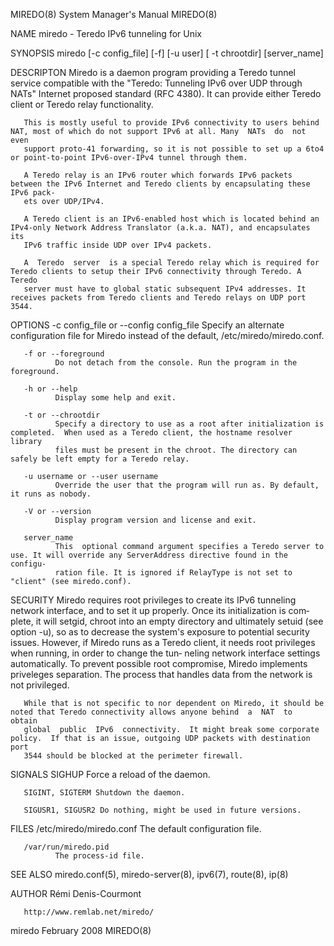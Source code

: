 MIREDO(8)                                                     System Manager's Manual                                                    MIREDO(8)

NAME
       miredo - Teredo IPv6 tunneling for Unix

SYNOPSIS
       miredo [-c config_file] [-f] [-u user] [ -t chrootdir] [server_name]

DESCRIPTON
       Miredo  is  a  daemon program providing a Teredo tunnel service compatible with the "Teredo: Tunneling IPv6 over UDP through NATs" Internet
       proposed standard (RFC 4380). It can provide either Teredo client or Teredo relay functionality.

       This is mostly useful to provide IPv6 connectivity to users behind NAT, most of which do not support IPv6 at all. Many  NATs  do  not  even
       support proto-41 forwarding, so it is not possible to set up a 6to4 or point-to-point IPv6-over-IPv4 tunnel through them.

       A Teredo relay is an IPv6 router which forwards IPv6 packets between the IPv6 Internet and Teredo clients by encapsulating these IPv6 pack‐
       ets over UDP/IPv4.

       A Teredo client is an IPv6-enabled host which is located behind an IPv4-only Network Address Translator (a.k.a. NAT), and encapsulates  its
       IPv6 traffic inside UDP over IPv4 packets.

       A  Teredo  server  is a special Teredo relay which is required for Teredo clients to setup their IPv6 connectivity through Teredo. A Teredo
       server must have to global static subsequent IPv4 addresses. It receives packets from Teredo clients and Teredo relays on UDP port 3544.

OPTIONS
       -c config_file or --config config_file
              Specify an alternate configuration file for Miredo instead of the default, /etc/miredo/miredo.conf.

       -f or --foreground
              Do not detach from the console. Run the program in the foreground.

       -h or --help
              Display some help and exit.

       -t or --chrootdir
              Specify a directory to use as a root after initialization is completed.  When used as a Teredo client, the hostname resolver library
              files must be present in the chroot. The directory can safely be left empty for a Teredo relay.

       -u username or --user username
              Override the user that the program will run as. By default, it runs as nobody.

       -V or --version
              Display program version and license and exit.

       server_name
              This  optional command argument specifies a Teredo server to use. It will override any ServerAddress directive found in the configu‐
              ration file. It is ignored if RelayType is not set to "client" (see miredo.conf).

SECURITY
       Miredo requires root privileges to create its IPv6 tunneling network interface, and to set it up properly. Once its initialization is  com‐
       plete,  it  will  setgid,  chroot into an empty directory and ultimately setuid (see option -u), so as to decrease the system's exposure to
       potential security issues. However, if Miredo runs as a Teredo client, it needs root privileges when running, in order to change  the  tun‐
       neling  network interface settings automatically. To prevent possible root compromise, Miredo implements priveleges separation. The process
       that handles data from the network is not privileged.

       While that is not specific to nor dependent on Miredo, it should be noted that Teredo connectivity allows anyone behind  a  NAT  to  obtain
       global  public  IPv6  connectivity.  It might break some corporate policy.  If that is an issue, outgoing UDP packets with destination port
       3544 should be blocked at the perimeter firewall.

SIGNALS
       SIGHUP Force a reload of the daemon.

       SIGINT, SIGTERM Shutdown the daemon.

       SIGUSR1, SIGUSR2 Do nothing, might be used in future versions.

FILES
       /etc/miredo/miredo.conf
              The default configuration file.

       /var/run/miredo.pid
              The process-id file.

SEE ALSO
       miredo.conf(5), miredo-server(8), ipv6(7), route(8), ip(8)

AUTHOR
       Rémi Denis-Courmont <remi at remlab dot net>

       http://www.remlab.net/miredo/

miredo                                                             February 2008                                                         MIREDO(8)
